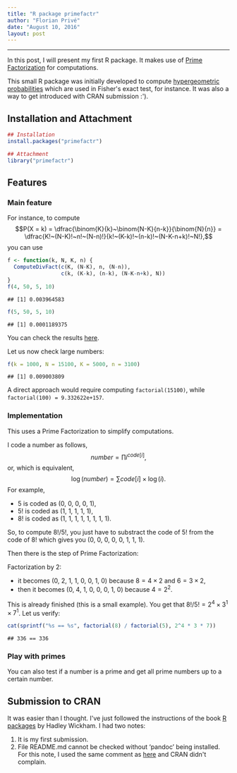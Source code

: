 ```yaml
---
title: "R package primefactr"
author: "Florian Privé"
date: "August 10, 2016"
layout: post
---
```


***

In this post, I will present my first R package. It makes use of [Prime Factorization](https://en.wikipedia.org/wiki/Prime_factor) for computations.

This small R package was initially developed to compute [hypergeometric probabilities](https://en.wikipedia.org/wiki/Hypergeometric_distribution) which are used in Fisher's exact test, for instance. It was also a way to get introduced with CRAN submission :').

## Installation and Attachment


```r
## Installation
install.packages("primefactr")
```

```r
## Attachment
library("primefactr")
```

## Features

### Main feature
For instance, to compute $$P(X = k) = \dfrac{\binom{K}{k}~\binom{N-K}{n-k}}{\binom{N}{n}} = \dfrac{K!~(N-K)!~n!~(N-n)!}{k!~(K-k)!~(n-k)!~(N-K-n+k)!~N!},$$ you can use 

```r
f <- function(k, N, K, n) {
  ComputeDivFact(c(K, (N-K), n, (N-n)),
                 c(k, (K-k), (n-k), (N-K-n+k), N))
}
f(4, 50, 5, 10)
```

```
## [1] 0.003964583
```

```r
f(5, 50, 5, 10)
```

```
## [1] 0.0001189375
```
You can check the results [here](https://en.wikipedia.org/wiki/Hypergeometric_distribution#Application_and_example).

Let us now check large numbers:

```r
f(k = 1000, N = 15100, K = 5000, n = 3100)
```

```
## [1] 0.009003809
```
A direct approach would require computing `factorial(15100)`, while `factorial(100) = 9.332622e+157`.


### Implementation

This uses a Prime Factorization to simplify computations.

I code a number as follows,
$$number = \prod i^{code[i]},$$
or, which is equivalent,
$$\log(number) = \sum code[i] \times \log(i).$$
For example, 

- $5$ is coded as (0, 0, 0, 0, 1),
- $5!$ is coded as (1, 1, 1, 1, 1),
- $8!$ is coded as (1, 1, 1, 1, 1, 1, 1, 1).

So, to compute $8! / 5!$, you just have to substract the code of $5!$
from the code of $8!$ which gives you (0, 0, 0, 0, 0, 1, 1, 1).

Then there is the step of Prime Factorization:

Factorization by 2:

- it becomes (0, 2, 1, 1, 0, 0, 1, 0) because $8 = 4 \times 2$ and $6 = 3 \times 2$,
- then it becomes (0, 4, 1, 0, 0, 0, 1, 0) because $4 = 2^2$.

This is already finished (this is a small example). You get that $8! / 5! = 2^4 \times 3^1 \times 7^1$. Let us verify:

```r
cat(sprintf("%s == %s", factorial(8) / factorial(5), 2^4 * 3 * 7))
```

```
## 336 == 336
```

### Play with primes

You can also test if a number is a prime and get all prime numbers up to a certain number.

## Submission to CRAN

It was easier than I thought.
I've just followed the instructions of the book [R packages](http://r-pkgs.had.co.nz/) by Hadley Wickham. 
I had two notes:

1. It is my first submission.
2. File README.md cannot be checked without ‘pandoc’ being installed.
For this note, I used the same comment as [here](https://github.com/klarsen1/Information/blob/master/cran-comments.md) and CRAN didn't complain.
